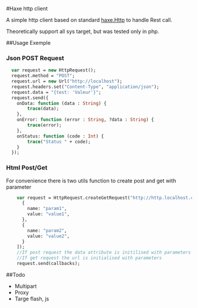#Haxe http client

A simple http client based on standard [haxe.Http](https://github.com/HaxeFoundation/haxe/blob/development/std/haxe/Http.hx)
to handle Rest call.

Theoretically support all sys target, but was tested only in php.

##Usage Exemple

### Json POST Request
```haxe
  var request = new HttpRequest();
  request.method = "POST";
  request.url = new Url("http://localhost");
  request.headers.set("Content-Type", "application/json");
  request.data = "{test: 'Valeur'}";
  request.send({
    onData: function (data : String) {
        trace(data);
    },
    onError: function (error : String, ?data : String) {
        trace(error);
    },
    onStatus: function (code : Int) {
        trace("Status " + code);
    }
  });
```

### Html Post/Get

For convenience there is two utils function to create post and get with parameter

```haxe
    var request = HttpRequest.createGetRequest("http://http.localhost.com/hello.txt", {[
      {
        name: "param1",
        value: "value1",
      },
      {
        name: "param2",
        value: "value2",
      }
    ]);
    //If post request the data attribute is initilised with parameters
    //If get request the url is initialised with parameters
    request.send(callbacks);
```

##Todo

- Multipart
- Proxy
- Targe flash, js
